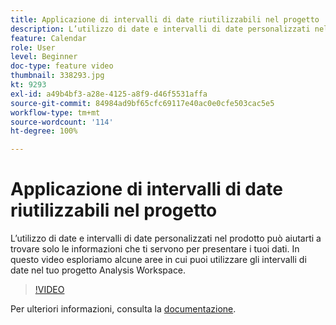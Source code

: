 ```yaml
---
title: Applicazione di intervalli di date riutilizzabili nel progetto
description: L’utilizzo di date e intervalli di date personalizzati nel prodotto può aiutarti a trovare solo le informazioni che ti servono per presentare i tuoi dati. In questo video esploriamo alcune aree in cui puoi utilizzare gli intervalli di date nel tuo progetto Analysis Workspace.
feature: Calendar
role: User
level: Beginner
doc-type: feature video
thumbnail: 338293.jpg
kt: 9293
exl-id: a49b4bf3-a28e-4125-a8f9-d46f5531affa
source-git-commit: 84984ad9bf65cfc69117e40ac0e0cfe503cac5e5
workflow-type: tm+mt
source-wordcount: '114'
ht-degree: 100%

---
```


# Applicazione di intervalli di date riutilizzabili nel progetto

L’utilizzo di date e intervalli di date personalizzati nel prodotto può aiutarti a trovare solo le informazioni che ti servono per presentare i tuoi dati. In questo video esploriamo alcune aree in cui puoi utilizzare gli intervalli di date nel tuo progetto Analysis Workspace.

>[!VIDEO](https://video.tv.adobe.com/v/338293/?quality=12&learn=on)

Per ulteriori informazioni, consulta la [documentazione](https://experienceleague.adobe.com/docs/analytics/analyze/analysis-workspace/components/calendar-date-ranges/calendar.html?lang=it).
